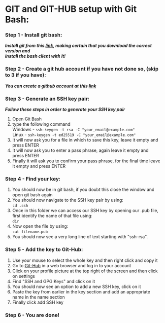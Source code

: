 # GIT and GIT-HUB setup with Git Bash:  

### Step 1 - Install git bash:  
  ***Install git from this [link](https://git-scm.com/downloads), making certain that you download the correct version and***  
  ***install the bash client with it!***  

### Step 2 - Create a git hub account if you have not done so, (skip to 3 if you have):
  ***You can create a github account at this [link](https://github.com/join?ref_cta=Sign+up&ref_loc=header+logged+out&ref_page=%2F&source=header-home)***  
  
### Step 3 - Generate an SSH key pair:  
  ***Follow these steps in order to generate your SSH key pair***  
1. Open Git Bash
2. type the following command  
  Windows - ```ssh-keygen -t rsa -C "your_email@example.com"```  
  Linux - ```ssh-keygen -t ed25519 -C "your_email@example.com"```  
3. It will now ask you for a file in which to save this key, leave it empty and press ENTER  
4. It will now ask you to enter a pass phrase, again leave it empty and press ENTER  
5. Finally it will ask you to confirm your pass phrase, for the final time leave it empty and press ENTER  
  
### Step 4 - Find your key:  
1. You should now be in git bash, if you doubt this close the window and open git bash again  
2. You should now navigate to the SSH key pair by using:  
  ```cd .ssh```
3. Once in this folder we can access our SSH key by opening our .pub file, first identify the name of that file using:  
```dir```  
4. Now open the file by using:  
```cat filename.pub```
5. You should now see a very long line of text starting with "ssh-rsa".  
  
### Step 5 - Add the key to Git-Hub:  
1. Use your mouse to select the whole key and then right click and copy it  
2. Go to [Git-Hub](https://github.com/login) in a web browser and log in to your account  
3. Click on your profile picture at the top right of the screen and then click on settings
4. Find "SSH and GPG Keys" and click on it  
5. You should now see an option to add a new SSH key, click on it
6. Paste the key from earlier in the key section and add an appropriate name in the name section  
7. Finally click add SSH key  

### Step 6 - You are done!

